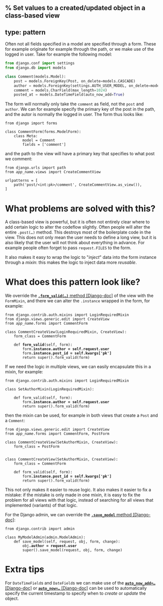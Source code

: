 % Set values to a created/updated object in a class-based view
---
type: pattern
---
Often not all fields specified in a model are specified through a form.
These for example originate for example through the path, or we make use of the
logged in user. Take for example the following model:

```python
from django.conf import settings
from django.db import models

class Comment(models.Model):
    post = models.ForeignKey(Post, on_delete=models.CASCADE)
    author = models.ForeignKey(settings.AUTH_USER_MODEL, on_delete=models.CASCADE)
    comment = models.CharField(max_length=1024)
    posted_at = models.DateTimeField(auto_now_add=True)
```

The form will normally only take the `comment` as field, not the `post` and
`author`. We can for example specify the primary key of the post in the path,
and the autor is normally the logged in user. The form thus looks like:

```python3
from django import forms

class CommentForm(forms.ModelForm):
    class Meta:
        model = Comment
        fields = ['comment']
```

and the path to the view will have a primary key that specifies to what post we
comment:

<pre class="python"><code>from django.urls import path
from <i>app_name</i>.views import CreateCommentView

urlpatterns = [
    path('post/&lt;int:pk&gt;/comment', CreateCommentView.as_view()),
]</code></pre>

# What problems are solved with this?

A class-based view is powerful, but it is often not entirely clear where to
add certain logic to alter the codeflow slightly. Often people will alter the
entire <code>.post(&hellip;)</code> method. This destroys most of the
boilerplate code in the view. This does not only mean the user needs to define
a long view, but it is also likely that the user will not think about everything
in advance. For example people often forget to pass `request.FILES` to the form.

It also makes it easy to wrap the logic to "*inject*" data into the form
instance through a *mixin*: this makes the logic to inject data more *reusable*.

# What does this pattern look like?

We override the [**<code>.form_valid(&hellip;)</code>** method [Django-doc]](https://docs.djangoproject.com/en/dev/ref/class-based-views/mixins-editing/#django.views.generic.edit.FormMixin.form_valid)
of the view with the `FormMixin`, and there we can alter the `.instance` wrapped
in the form, for example:

<pre class="python"><code>from django.contrib.auth.mixins import LoginRequiredMixin
from django.views.generic.edit import CreateView
from <i>app_name</i>.forms import CommentForm

class CommentCreateView(LoginRequiredMixin, CreateView):
    form_class = CommentForm

    def <b>form_valid</b>(self, form):
        form<b>.instance.author = self.request.user</b>
        form<b>.instance.post_id = self.kwargs['pk']</b>
        return super().form_valid(form)</code></pre>

If we need the logic in multiple views, we can easily encapsulate this in a
mixin, for example:

<pre class="python"><code>from django.contrib.auth.mixins import LoginRequiredMixin

class SetAuthorMixin(LoginRequiredMixin):

    def form_valid(self, form):
        form<b>.instance.author = self.request.user</b>
        return super().form_valid(form)</code></pre>

then the mixin can be used, for example in both views that create a `Post` and a
`Comment`:

<pre class="python"><code>from django.views.generic.edit import CreateView
from <i>app_name</i>.forms import CommentForm, PostForm

class CommentCreateView(SetAuthorMixin, CreateView):
    form_class = PostForm


class CommentCreateView(SetAuthorMixin, CreateView):
    form_class = CommentForm

    def form_valid(self, form):
        form<b>.instance.post_id = self.kwargs['pk']</b>
        return super().form_valid(form)</code></pre>


This not only makes it easier to reuse logic. It also makes it easier to fix a
mistake: if the mistake is only made in one mixin, it is easy to fix the problem
for all views with that logic, instead of searching for all views that
implemented (variants) of that logic.

For the Django admin, we can override the
[**<code>.save_model</code>** method [Django-doc]](https://docs.djangoproject.com/en/3.1/ref/contrib/admin/#django.contrib.admin.ModelAdmin.save_model):

<pre class="python"><code>from django.contrib import admin

class MyModelAdmin(admin.ModelAdmin):
    def save_model(self, request, obj, form, change):
        obj<b>.author = request.user</b>
        super().save_model(request, obj, form, change)</code></pre>

# Extra tips

For `DateTimeField`s and `DateField`s we can make use of the
[**<code>auto_now_add=&hellip;</code>** [Django-doc]](https://docs.djangoproject.com/en/dev/ref/models/fields/#django.db.models.DateField.auto_now_add) or
[**<code>auto_now=&hellip;</code>** [Django-doc]](https://docs.djangoproject.com/en/dev/ref/models/fields/#django.db.models.DateField.auto_now) can be used to
automatically specify the current timestamp to specify when to *create* or *update* the object.
